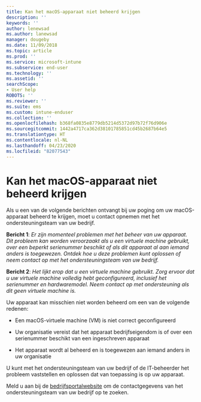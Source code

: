 ```yaml
---
title: Kan het macOS-apparaat niet beheerd krijgen
description: ''
keywords: ''
author: lenewsad
ms.author: lanewsad
manager: dougeby
ms.date: 11/09/2018
ms.topic: article
ms.prod: ''
ms.service: microsoft-intune
ms.subservice: end-user
ms.technology: ''
ms.assetid: ''
searchScope:
- User help
ROBOTS: ''
ms.reviewer: ''
ms.suite: ems
ms.custom: intune-enduser
ms.collection: ''
ms.openlocfilehash: b368fa0835e8779db5214d5372d97b72f76d906e
ms.sourcegitcommit: 1442a4717ca362d38101785851cd45b2687b64e5
ms.translationtype: HT
ms.contentlocale: nl-NL
ms.lasthandoff: 04/23/2020
ms.locfileid: "82077543"
---
```

# <a name="unable-to-get-macos-device-managed"></a>Kan het macOS-apparaat niet beheerd krijgen

Als u een van de volgende berichten ontvangt bij uw poging om uw macOS-apparaat beheerd te krijgen, moet u contact opnemen met het ondersteuningsteam van uw bedrijf.

**Bericht 1**: *Er zijn momenteel problemen met het beheer van uw apparaat. Dit probleem kan worden veroorzaakt als u een virtuele machine gebruikt, over een beperkt serienummer beschikt of als dit apparaat al aan iemand anders is toegewezen. Ontdek hoe u deze problemen kunt oplossen of neem contact op met het ondersteuningsteam van uw bedrijf.*

**Bericht 2**: *Het lijkt erop dat u een virtuele machine gebruikt. Zorg ervoor dat u uw virtuele machine volledig hebt geconfigureerd, inclusief het serienummer en hardwaremodel. Neem contact op met ondersteuning als dit geen virtuele machine is.*  

Uw apparaat kan misschien niet worden beheerd om een van de volgende redenen: 

* Een macOS-virtuele machine (VM) is niet correct geconfigureerd   

* Uw organisatie vereist dat het apparaat bedrijfseigendom is of over een serienummer beschikt van een ingeschreven apparaat   

* Het apparaat wordt al beheerd en is toegewezen aan iemand anders in uw organisatie  

U kunt met het ondersteuningsteam van uw bedrijf of de IT-beheerder het probleem vaststellen en oplossen dat van toepassing is op uw apparaat.  

Meld u aan bij de [bedrijfsportalwebsite](https://go.microsoft.com/fwlink/?linkid=2010980) om de contactgegevens van het ondersteuningsteam van uw bedrijf op te zoeken.
